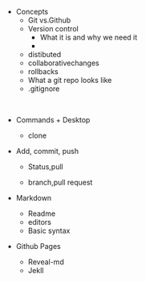 * Concepts
  * Git vs.Github
  * Version control
	  * What it is and why we need it
	  * 
  * distibuted
  * collaborativechanges
  * rollbacks
  * What a git repo looks like
  * .gitignore

​              

* Commands + Desktop

  * clone

* Add, commit, push

  * Status,pull


  * branch,pull request       

* Markdown

  * Readme
  * editors
  * Basic syntax

* Github Pages

  * Reveal-md
  * Jekll

 